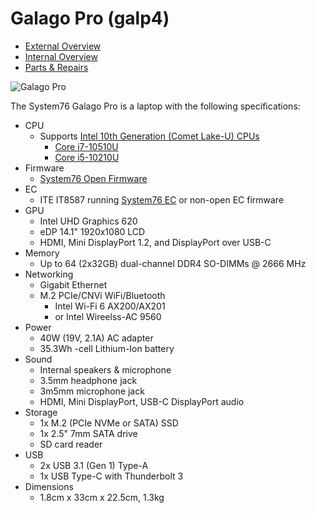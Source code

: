 # Galago Pro (galp4)

- [External Overview](./external-overview.md)
- [Internal Overview](./internal-overview.md)
- [Parts & Repairs](./repairs.md)

![Galago Pro](./img/galp4.png)

The System76 Galago Pro is a laptop with the following specifications:

- CPU
    - Supports [Intel 10th Generation (Comet Lake-U) CPUs](https://tech-docs.system76.com/components/intel/cpu/cml-u/README.html)
        - [Core i7-10510U](https://ark.intel.com/content/www/us/en/ark/products/196449/intel-core-i7-10510u-processor-8m-cache-up-to-4-90-ghz.html)
        - [Core i5-10210U](https://ark.intel.com/content/www/us/en/ark/products/195436/intel-core-i5-10210u-processor-6m-cache-up-to-4-20-ghz.html)
- Firmware
    - [System76 Open Firmware](https://github.com/system76/firmware-open)
- EC
    - ITE IT8587 running [System76 EC](https://github.com/system76/ec) or non-open EC firmware
- GPU
    - Intel UHD Graphics 620
    - eDP 14.1" 1920x1080 LCD
    - HDMI, Mini DisplayPort 1.2, and DisplayPort over USB-C
- Memory
    - Up to 64 (2x32GB) dual-channel DDR4 SO-DIMMs @ 2666 MHz
- Networking
    - Gigabit Ethernet
    - M.2 PCIe/CNVi WiFi/Bluetooth
        - Intel Wi-Fi 6 AX200/AX201
        - or Intel Wireelss-AC 9560
- Power
    - 40W (19V, 2.1A) AC adapter
    - 35.3Wh -cell Lithium-Ion battery
- Sound
    - Internal speakers & microphone
    - 3.5mm headphone jack
    - 3m5mm microphone jack
    - HDMI, Mini DisplayPort, USB-C DisplayPort audio
- Storage
    - 1x M.2 (PCIe NVMe or SATA) SSD
    - 1x 2.5" 7mm SATA drive
    - SD card reader
- USB
    - 2x USB 3.1 (Gen 1) Type-A
    - 1x USB Type-C with Thunderbolt 3
- Dimensions
    - 1.8cm x 33cm x 22.5cm, 1.3kg
